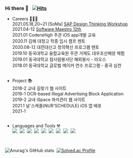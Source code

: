 ### Hi there 👋 &nbsp; [![Hits](https://hits.seeyoufarm.com/api/count/incr/badge.svg?url=https%3A%2F%2Fgithub.com%2Fwndnjs9878&count_bg=%2379C83D&title_bg=%23555555&icon=&icon_color=%23E7E7E7&title=hits&edge_flat=false)](https://hits.seeyoufarm.com)

- Careers 👩🏻‍💻<br>
 2021.05.18,20~21 [SoMa] [SAP Design Thinking Workshop](https://github.com/wndnjs9878/wndnjs9878/issues/1) <br>
 2021.04-12 [Software Maestro 12th](https://www.swmaestro.org/sw/main/main.do#firstPage)<br>
 2021.01 CodersHigh 주관 iOS app개발 교육<br>
 2020.11 김해 대청고 학종 입시 캠프 멘토<br>
 2020.08-12 대전대신고 창의혁신 프로그램 멘토<br>
 2019.10 동국대학교 융합교육원 주관 거제도 대우조선해양 체험<br>
 2019.01 동국대학교 참사람봉사단 해외봉사 - 라오스<br>
 2018.01 동국대학교 글로벌 메이커 연수 프로그램 - 중국 심천<br><br>


- Project 📚<br>
 2018-2 교내 길찾기 웹 사이트 <br>
 2019-1 OCR-based Illegal Advertising Block Application <br>
 2019-2 교내 iSpace 좌석관리 웹 사이트 <br>
 2021.1 널'스케줄(NUR'SCHEDULE) iOS 앱 배포<br>
 2021-1 <br><br>

<!--
- Awards 🏅<br>
 2019-2 동국대학교 교수학습개발센터 주관 협동학습 프로그램 ‘DoDream 학습동아리’ 장려상 수상<br><br>
 -->

- Languages and Tools ⚒<br>
<img src="https://img.shields.io/badge/Python-3766AB?style=flat-square&logo=Python&logoColor=white"/>&nbsp;
<img src="https://img.shields.io/badge/Swift-e67e22?style=flat-square&logo=Swift&logoColor=white"/>&nbsp;
<img src="https://img.shields.io/badge/Java-e74c3c?style=flat-square&logo=Java&logoColor=white"/>&nbsp;
<img src="https://img.shields.io/badge/Javascript-F7DF1E?style=flat-square&logo=Javascript&logoColor=white"/>&nbsp;
<img src="https://img.shields.io/badge/CSS-fd79a8?style=flat-square&logo=CSS3&logoColor=white"/>&nbsp;
<img src="https://img.shields.io/badge/Mysql-0984e3?style=flat-square&logo=Mysql&logoColor=white"/>&nbsp;
<img src="https://img.shields.io/badge/Firebase-FFCA28?style=flat-square&logo=Firebase&logoColor=white"/>&nbsp;
<img src="https://img.shields.io/badge/macOS-000000?style=flat-square&logo=macOS&logoColor=white"/>&nbsp;
<img src="https://img.shields.io/badge/Xcode-0652DD?style=flat-square&logo=Xcode&logoColor=white"/>&nbsp;
<!--
<details>
<summary>Languages</summary>
<div markdown="9">       

</div>
</details>
-->

<br>

<!--<img src="https://img.shields.io/badge/AWS-FFCA28?style=flat-square&logo=Amazon_AWS&logoColor=white"/>&nbsp; -->

![Anurag's GitHub stats](https://github-readme-stats.vercel.app/api?username=wndnjs9878&theme=radical&show_icons=true)&nbsp;
[![Solved.ac Profile](http://mazassumnida.wtf/api/v2/generate_badge?boj=wndnjs9878)](https://solved.ac/wndnjs9878/)<br>


<!--
**wndnjs9878/wndnjs9878** is a ✨ _special_ ✨ repository because its `README.md` (this file) appears on your GitHub profile.

Here are some ideas to get you started:

- 🔭 I’m currently working on ...
- 🌱 I’m currently learning ...
- 👯 I’m looking to collaborate on ...
- 🤔 I’m looking for help with ...
- 💬 Ask me about ...
- 📫 How to reach me: ...
- 😄 Pronouns: ...
- ⚡ Fun fact: ...
-->
